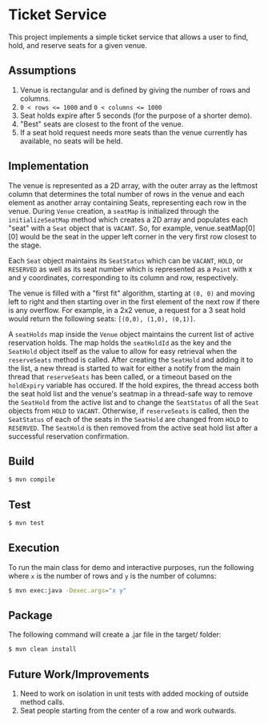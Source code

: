 # Ticket Service

This project implements a simple ticket service that allows a user to find, hold, and reserve seats for a given venue.

## Assumptions

1. Venue is rectangular and is defined by giving the number of rows and columns.
2. `0 < rows <= 1000` and `0 < columns <= 1000`
3. Seat holds expire after 5 seconds (for the purpose of a shorter demo).
4. "Best" seats are closest to the front of the venue.
5. If a seat hold request needs more seats than the venue currently has available, no seats will be held.

## Implementation

The venue is represented as a 2D array, with the outer array as the leftmost column that determines the total number of rows in the venue and each element as another array containing Seats, representing each row in the venue. During `Venue` creation, a `seatMap` is initialized through the `initializeSeatMap` method which creates a 2D array and populates each "seat" with a `Seat` object that is `VACANT`. So, for example, venue.seatMap[0][0] would be the seat in the upper left corner in the very first row closest to the stage. 

Each `Seat` object maintains its `SeatStatus` which can be `VACANT`, `HOLD`, or `RESERVED` as well as its seat number which is represented as a `Point` with x and y coordinates, corresponding to its column and row, respectively. 

The venue is filled with a "first fit" algorithm, starting at `(0, 0)` and moving left to right and then starting over in the first element of the next row if there is any overflow. For example, in a 2x2 venue, a request for a 3 seat hold would return the following seats: `[(0,0), (1,0), (0,1)]`.

A `seatHolds` map inside the `Venue` object maintains the current list of active reservation holds. The map holds the `seatHoldId` as the key and the `SeatHold` object itself as the value to allow for easy retrieval when the `reserveSeats` method is called. After creating the `SeatHold` and adding it to the list, a new thread is started to wait for either a notify from the main thread that `reserveSeats` has been called, or a timeout based on the `holdExpiry` variable has occured. If the hold expires, the thread access both the seat hold list and the venue's seatmap in a thread-safe way to remove the `SeatHold` from the active list and to change the `SeatStatus` of all the `Seat` objects from `HOLD` to `VACANT`. Otherwise, if `reserveSeats` is called, then the `SeatStatus` of each of the seats in the `SeatHold` are changed from `HOLD` to `RESERVED`. The `SeatHold` is then removed from the active seat hold list after a successful reservation confirmation.

## Build
```bash
$ mvn compile
```

## Test
```bash
$ mvn test
```

## Execution
To run the main class for demo and interactive purposes, run the following where `x` is the number of rows and `y` is the number of columns:
```bash
$ mvn exec:java -Dexec.args="x y"
```

## Package
The following command will create a .jar file in the target/ folder:
```bash
$ mvn clean install
```

## Future Work/Improvements

1. Need to work on isolation in unit tests with added mocking of outside method calls.
2. Seat people starting from the center of a row and work outwards.
